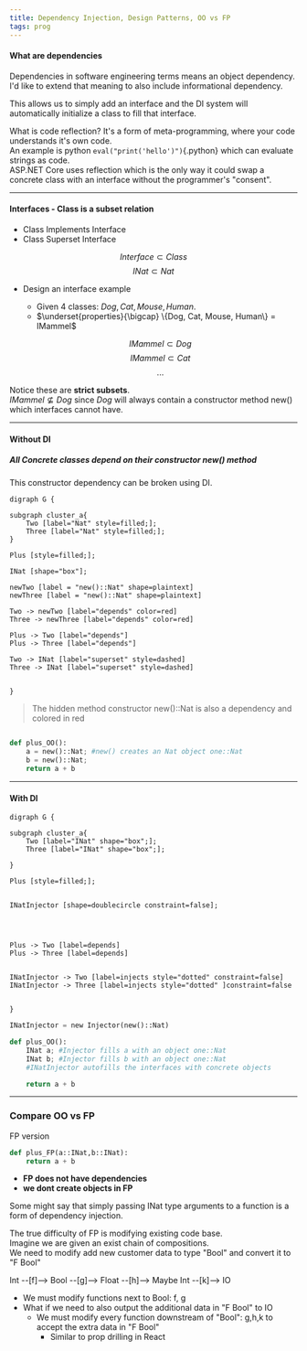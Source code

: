 ```yaml
---
title: Dependency Injection, Design Patterns, OO vs FP
tags: prog
---
```


#### What are dependencies

Dependencies in software engineering terms means an object dependency. I'd like to extend that meaning to also include informational dependency.


This allows us to simply add an interface and the DI system will automatically initialize a class to fill that interface.  

What is code reflection? It's a form of meta-programming, where your code understands it's own code.   
An example is python `eval("print('hello')")`{.python} which can evaluate strings as code.  
ASP.NET Core uses reflection which is the only way it could swap a concrete class with an interface without the programmer's "consent".

---

#### Interfaces - Class is a subset relation

* Class Implements Interface
* Class Superset Interface

$$Interface \subset Class$$
$$INat \subset Nat$$

* Design an interface example
  * Given 4 classes: $Dog, Cat, Mouse, Human$.
  * $\underset{properties}{\bigcap} \{Dog, Cat, Mouse, Human\} = IMammel$

  $$IMammel \subset Dog$$ 
  $$IMammel \subset Cat$$
  $$...$$

Notice these are **strict subsets**.  
$IMammel \nsubseteq Dog$ since $Dog$ will always contain a constructor method new() which interfaces cannot have. 

---


#### Without DI

##### All Concrete classes depend on their constructor new() method  
This constructor dependency can be broken using DI.
  

```plantuml
digraph G {

subgraph cluster_a{
    Two [label="Nat" style=filled;];
    Three [label="Nat" style=filled;];
}

Plus [style=filled;];

INat [shape="box"];

newTwo [label = "new()::Nat" shape=plaintext]
newThree [label = "new()::Nat" shape=plaintext]

Two -> newTwo [label="depends" color=red]
Three -> newThree [label="depends" color=red]

Plus -> Two [label="depends"]
Plus -> Three [label="depends"]

Two -> INat [label="superset" style=dashed]
Three -> INat [label="superset" style=dashed]


}
```
> The hidden method constructor new()::Nat is also a dependency and colored in red


```python

def plus_OO():
    a = new()::Nat; #new() creates an Nat object one::Nat
    b = new()::Nat;
    return a + b
```

---

#### With DI


```plantuml
digraph G {

subgraph cluster_a{
    Two [label="INat" shape="box";];
    Three [label="INat" shape="box";];
    
}

Plus [style=filled;];


INatInjector [shape=doublecircle constraint=false];




Plus -> Two [label=depends]
Plus -> Three [label=depends]


INatInjector -> Two [label=injects style="dotted" constraint=false]
INatInjector -> Three [label=injects style="dotted" ]constraint=false


}
```

```python
INatInjector = new Injector(new()::Nat)

def plus_OO():    
    INat a; #Injector fills a with an object one::Nat
    INat b; #Injector fills b with an object one::Nat
    #INatInjector autofills the interfaces with concrete objects

    return a + b
```

---

### Compare OO vs FP

FP version

```python
def plus_FP(a::INat,b::INat):
    return a + b
```

* **FP does not have dependencies**  
* **we dont create objects in FP**  

Some might say that simply passing INat type arguments to a function is a form of dependency injection.  

The true difficulty of FP is modifying existing code base.   
Imagine we are given an exist chain of compositions.   
We need to modify add new customer data to type "Bool" and convert it to "F Bool"

Int --[f]--> Bool --[g]--> Float --[h]--> Maybe Int --[k]--> IO

* We must modify functions next to Bool: f, g
* What if we need to also output the additional data in "F Bool" to IO
  * We must modify every function downstream of "Bool": g,h,k to accept the extra data in "F Bool"
    * Similar to prop drilling in React

